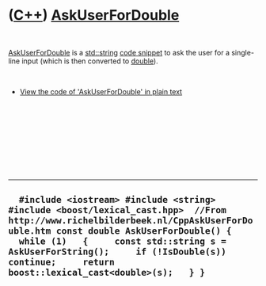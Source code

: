 
 

 

 

 

 

([C++](Cpp.md)) [AskUserForDouble](CppAskUserForDouble.md)
============================================================

 

[AskUserForDouble](CppAskUserForDouble.md) is a
[std::string](CppString.md) [code snippet](CppCodeSnippets.md) to ask
the user for a single-line input (which is then converted to
[double](CppDouble.md)).

 

-   [View the code of 'AskUserForDouble' in plain
    text](CppAskUserForDouble.txt)

 

 

 

 

 

  -----------------------------------------------------------------------------------------------------------------------------------------------------------------------------------------------------------------------------------------------------------------------------------------------------------------------------
  `  #include <iostream> #include <string> #include <boost/lexical_cast.hpp>  //From http://www.richelbilderbeek.nl/CppAskUserForDouble.htm const double AskUserForDouble() {   while (1)   {     const std::string s = AskUserForString();     if (!IsDouble(s)) continue;     return boost::lexical_cast<double>(s);   } }`
  -----------------------------------------------------------------------------------------------------------------------------------------------------------------------------------------------------------------------------------------------------------------------------------------------------------------------------

 

 

 

 

 

 

